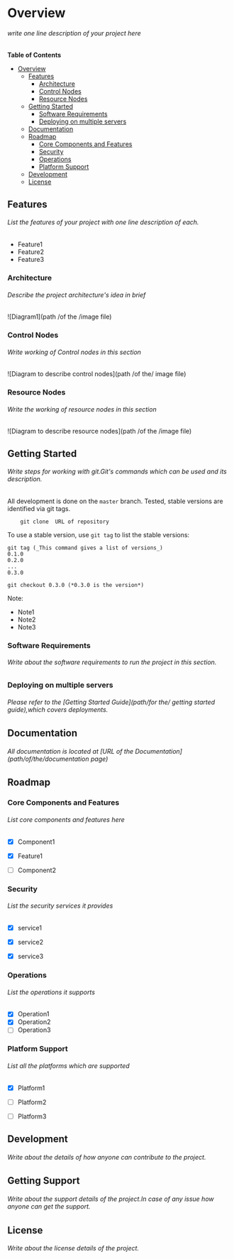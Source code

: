 # Overview


###### write one line description of your project here

**Table of Contents**

- [Overview](#overview)
    - [Features](#features)
        - [Architecture](#architecture)
        - [Control Nodes](#control-nodes)
        - [Resource Nodes](#resource-nodes)
    - [Getting Started](#getting-started)
        - [Software Requirements](#software-requirements)
        - [Deploying on multiple servers](#deploying-on-multiple-servers)
    - [Documentation](#documentation)
    - [Roadmap](#roadmap)
        - [Core Components and Features](#core-components-and-features)
        - [Security](#security)
        - [Operations](#operations)
        - [Platform Support](#platform-support)
    - [Development](#development)
    - [License](#license)



## Features
###### List the features of your project with one line description of each.

* Feature1
* Feature2
* Feature3



### Architecture
######  Describe the project architecture's idea in brief
 
![Diagram1](path /of the /image file)


### Control Nodes
###### Write working of Control nodes in this section

![Diagram to describe control nodes](path /of the/ image file)


### Resource Nodes
###### Write the working of resource nodes in this section

![Diagram to describe resource nodes](path /of the /image file)


## Getting Started
###### Write steps for working with git.Git's commands which can be used and its description.

All development is done on the `master` branch. Tested, stable versions are identified via git tags.

```
    git clone  URL of repository 
```

To use a stable version, use `git tag` to list the stable versions:

```
git tag (_This command gives a list of versions_)
0.1.0
0.2.0
...
0.3.0

git checkout 0.3.0 (*0.3.0 is the version*)
```

Note:

* Note1
* Note2
* Note3



### Software Requirements

###### Write about the software requirements to run the project in this section.


### Deploying on multiple servers

###### Please refer to the [Getting Started Guide](path/for the/ getting started guide),which covers deployments.



## Documentation

###### All documentation is located at [URL of the Documentation](path/of/the/documentation page)



## Roadmap

### Core Components and Features
###### List core components and features here
- [x] Component1 
- [x] Feature1
- [ ] Component2



### Security
###### List the security services it provides
- [x] service1
- [x] service2
- [x] service3


### Operations
###### List the operations it supports
- [x] Operation1
- [x] Operation2
- [ ] Operation3

### Platform Support
###### List all the platforms which are supported
- [x] Platform1
- [ ] Platform2
- [ ] Platform3


## Development
###### Write about the details of how anyone can contribute to the project.


## Getting Support
###### Write about the support details of the project.In case of any issue how anyone can get the support.


## License
###### Write about the license details of the project.









